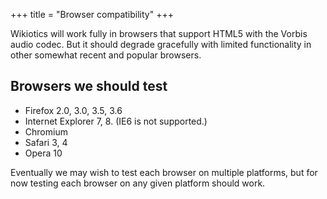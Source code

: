 +++
title = "Browser compatibility"
+++

Wikiotics will work fully in browsers that support HTML5 with the Vorbis
audio codec. But it should degrade gracefully with limited functionality
in other somewhat recent and popular browsers.

## Browsers we should test

  - Firefox 2.0, 3.0, 3.5, 3.6
  - Internet Explorer 7, 8. (IE6 is not supported.)
  - Chromium
  - Safari 3, 4
  - Opera 10

Eventually we may wish to test each browser on multiple platforms, but
for now testing each browser on any given platform should work.
